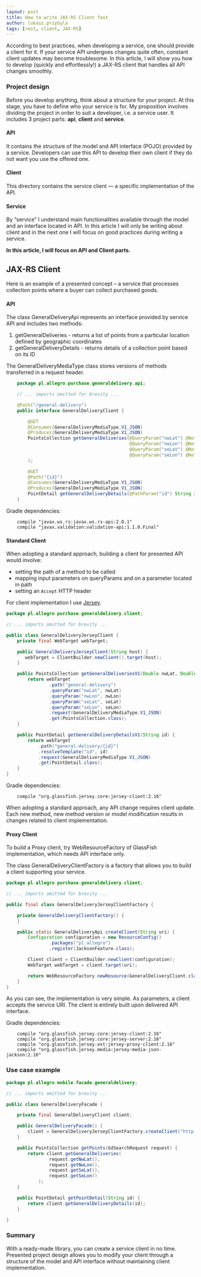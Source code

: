 ```yaml
---
layout: post
title: How to write JAX-RS Client fast
author: lukasz.przybyla
tags: [rest, client, JAX-RS]
---
```

According to best practices, when developing a service, one should provide a client for it.
If your service API undergoes changes quite often, constant client updates may become troublesome.
In this article, I will show you how to develop (quickly and effortlessly!) a JAX-RS client that handles all API changes smoothly.


### Project design
Before you develop anything, think about a structure for your project. At this stage, you have to define who your service is for.
My proposition involves dividing the project in order to suit a developer, i.e. a service user.
It includes 3 project parts: **api**, **client** and **service**.

#### API
It contains the structure of the model and API interface (POJO) provided by a service.
Developers can use this API to develop their own client if they do not want you use the offered one.

#### Client
This directory contains the service client — a specific implementation of the API.

#### Service
By “service” I understand main functionalities available through the model and an interface located in API.
In this article I will only be writing about client and in the next one I will focus on good practices during writing a service.

**In this article, I will focus on API and Client parts.**

## JAX-RS Client
Here is an example of a presented concept – a service that processes collection points where a buyer can collect purchased goods.

#### API
The class GeneralDeliveryApi represents an interface provided by service API and includes two methods:

  1. getGeneralDeliveries - returns a list of points from a particular location defined by geographic coordinates
  2. getGeneralDeliveryDetails - returns details of a collection point based on its ID

The GeneralDeliveryMediaType class stores versions of methods transferred in a request header.

```java
    package pl.allegro.purchase.generaldelivery.api;

    // ... imports omitted for brevity ...

    @Path("/general-delivery")
    public interface GeneralDeliveryClient {

        @GET
        @Consumes(GeneralDeliveryMediaType.V1_JSON)
        @Produces(GeneralDeliveryMediaType.V1_JSON)
        PointsCollection getGeneralDeliveries(@QueryParam("nwLat") @NotNull Double nwLat,
                                              @QueryParam("nwLon") @NotNull Double nwLon,
                                              @QueryParam("seLat") @NotNull Double seLat,
                                              @QueryParam("seLon") @NotNull Double seLon
        );

        @GET
        @Path("{id}")
        @Consumes(GeneralDeliveryMediaType.V1_JSON)
        @Produces(GeneralDeliveryMediaType.V1_JSON)
        PointDetail getGeneralDeliveryDetails(@PathParam("id") String id);
    }
```

Gradle dependencies:

```
    compile "javax.ws.rs:javax.ws.rs-api:2.0.1"
    compile "javax.validation:validation-api:1.1.0.Final"
```

#### Standard Client
When adopting a standard approach, building a client for presented API would involve:

  - setting the path of a method to be called
  - mapping input parameters on queryParams and on a parameter located in path
  - setting an `Accept` HTTP header

For client implementation I use [Jersey](https://jersey.java.net/).

```java
package pl.allegro.purchase.generaldelivery.client;

// ... imports omitted for brevity ...

public class GeneralDeliveryJerseyClient {
    private final WebTarget webTarget;

    public GeneralDeliveryJerseyClient(String host) {
       webTarget = ClientBuilder.newClient().target(host);
    }

    public PointsCollection getGeneralDeliveriesV1(Double nwLat, Double nwLon, Double seLat, Double seLon) {
        return webTarget
                .path("general-delivery")
                .queryParam("nwLat", nwLat)
                .queryParam("nwLon", nwLon)
                .queryParam("seLat", seLat)
                .queryParam("seLon", seLon)
                .request(GeneralDeliveryMediaType.V1_JSON)
                .get(PointsCollection.class);
    }

    public PointDetail getGeneralDeliveryDetailsV1(String id) {
        return webTarget
            .path("general-delivery/{id}")
            .resolveTemplate("id", id)
            .request(GeneralDeliveryMediaType.V1_JSON)
            .get(PointDetail.class);
    }
}
```

Gradle dependencies:

```
    compile "org.glassfish.jersey.core:jersey-client:2.16"
```

When adopting a standard approach, any API change requires client update.
Each new method, new method version or model modification results in changes related to client implementation.

#### Proxy Client
To build a Proxy client, try WebResourceFactory of GlassFish implementation, which needs API interface only.

The class GeneralDeliveryClientFactory is a factory that allows you to build a client supporting your service.

```java
package pl.allegro.purchase.generaldelivery.client;

// ... imports omitted for brevity ...

public final class GeneralDeliveryJerseyClientFactory {

    private GeneralDeliveryClientFactory() {
    }

    public static GeneralDeliveryApi createClient(String uri) {
        Configuration configuration = new ResourceConfig()
                .packages("pl.allegro")
                .register(JacksonFeature.class);

        Client client = ClientBuilder.newClient(configuration);
        WebTarget webTarget = client.target(uri);

        return WebResourceFactory.newResource(GeneralDeliveryClient.class, webTarget);
    }
}
```

As you can see, the implementation is very simple. As parameters, a client accepts the service URI.
The client is entirely built upon delivered API interface.

Gradle dependencies:

```
    compile "org.glassfish.jersey.core:jersey-client:2.16"
    compile "org.glassfish.jersey.core:jersey-server:2.16"
    compile "org.glassfish.jersey.ext:jersey-proxy-client:2.16"
    compile "org.glassfish.jersey.media:jersey-media-json-jackson:2.16"
```

### Use case example

```java
package pl.allegro.mobile.facade.generaldelivery;

// ... imports omitted for brevity ...

public class GeneralDeliveryFacade {

    private final GeneralDeliveryClient client;

    public GeneralDeliveryFacade() {
        client = GeneralDeliveryJerseyClientFactory.createClient("http://localhost:8080");
    }

    public PointsCollection getPoints(GdSearchRequest request) {
        return client.getGeneralDeliveries(
                request.getNwLat(),
                request.getNwLon(),
                request.getSeLat(),
                request.getSeLon()
            );
    }

    public PointDetail getPointDetail(String id) {
        return client.getGeneralDeliveryDetails(id);
    }

}
```

### Summary
With a ready-made library, you can create a service client in no time.
Presented project design allows you to modify your client through a structure of the model and API interface without maintaining client implementation.

